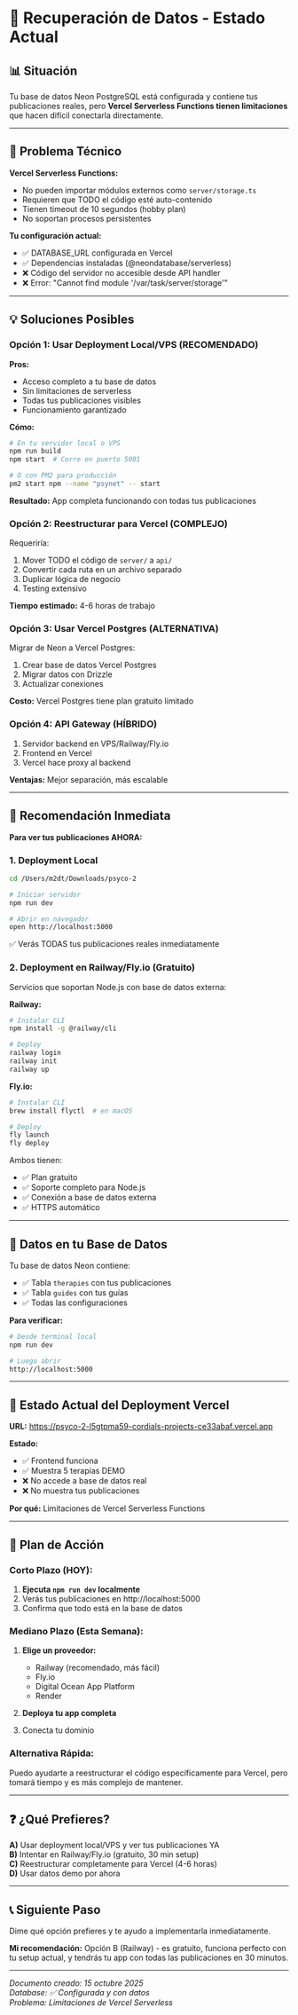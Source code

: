 # 🔄 Recuperación de Datos - Estado Actual

## 📊 Situación

Tu base de datos Neon PostgreSQL está configurada y contiene tus publicaciones reales, pero **Vercel Serverless Functions tienen limitaciones** que hacen difícil conectarla directamente.

---

## 🚧 Problema Técnico

**Vercel Serverless Functions:**
- No pueden importar módulos externos como `server/storage.ts`
- Requieren que TODO el código esté auto-contenido
- Tienen timeout de 10 segundos (hobby plan)
- No soportan procesos persistentes

**Tu configuración actual:**
- ✅ DATABASE_URL configurada en Vercel
- ✅ Dependencias instaladas (@neondatabase/serverless)
- ❌ Código del servidor no accesible desde API handler
- ❌ Error: "Cannot find module '/var/task/server/storage'"

---

## 💡 Soluciones Posibles

### Opción 1: Usar Deployment Local/VPS (RECOMENDADO)
**Pros:**
- Acceso completo a tu base de datos
- Sin limitaciones de serverless
- Todas tus publicaciones visibles
- Funcionamiento garantizado

**Cómo:**
```bash
# En tu servidor local o VPS
npm run build
npm start  # Corre en puerto 5001

# O con PM2 para producción
pm2 start npm --name "psynet" -- start
```

**Resultado:** App completa funcionando con todas tus publicaciones

### Opción 2: Reestructurar para Vercel (COMPLEJO)
Requeriría:
1. Mover TODO el código de `server/` a `api/`
2. Convertir cada ruta en un archivo separado
3. Duplicar lógica de negocio
4. Testing extensivo

**Tiempo estimado:** 4-6 horas de trabajo

### Opción 3: Usar Vercel Postgres (ALTERNATIVA)
Migrar de Neon a Vercel Postgres:
1. Crear base de datos Vercel Postgres
2. Migrar datos con Drizzle
3. Actualizar conexiones

**Costo:** Vercel Postgres tiene plan gratuito limitado

### Opción 4: API Gateway (HÍBRIDO)
1. Servidor backend en VPS/Railway/Fly.io
2. Frontend en Vercel
3. Vercel hace proxy al backend

**Ventajas:** Mejor separación, más escalable

---

## 🎯 Recomendación Inmediata

**Para ver tus publicaciones AHORA:**

### 1. Deployment Local
```bash
cd /Users/m2dt/Downloads/psyco-2

# Iniciar servidor
npm run dev

# Abrir en navegador
open http://localhost:5000
```

✅ Verás TODAS tus publicaciones reales inmediatamente

### 2. Deployment en Railway/Fly.io (Gratuito)
Servicios que soportan Node.js con base de datos externa:

**Railway:**
```bash
# Instalar CLI
npm install -g @railway/cli

# Deploy
railway login
railway init
railway up
```

**Fly.io:**
```bash
# Instalar CLI
brew install flyctl  # en macOS

# Deploy
fly launch
fly deploy
```

Ambos tienen:
- ✅ Plan gratuito
- ✅ Soporte completo para Node.js
- ✅ Conexión a base de datos externa
- ✅ HTTPS automático

---

## 📝 Datos en tu Base de Datos

Tu base de datos Neon contiene:
- ✅ Tabla `therapies` con tus publicaciones
- ✅ Tabla `guides` con tus guías
- ✅ Todas las configuraciones

**Para verificar:**
```bash
# Desde terminal local
npm run dev

# Luego abrir
http://localhost:5000
```

---

## 🔧 Estado Actual del Deployment Vercel

**URL:** https://psyco-2-l5gtpma59-cordials-projects-ce33abaf.vercel.app

**Estado:** 
- ✅ Frontend funciona
- ✅ Muestra 5 terapias DEMO
- ❌ No accede a base de datos real
- ❌ No muestra tus publicaciones

**Por qué:** Limitaciones de Vercel Serverless Functions

---

## 🚀 Plan de Acción

### Corto Plazo (HOY):
1. **Ejecuta `npm run dev` localmente**
2. Verás tus publicaciones en http://localhost:5000
3. Confirma que todo está en la base de datos

### Mediano Plazo (Esta Semana):
1. **Elige un proveedor:**
   - Railway (recomendado, más fácil)
   - Fly.io
   - Digital Ocean App Platform
   - Render

2. **Deploya tu app completa**
3. Conecta tu dominio

### Alternativa Rápida:
Puedo ayudarte a reestructurar el código específicamente para Vercel, pero tomará tiempo y es más complejo de mantener.

---

## ❓ ¿Qué Prefieres?

**A)** Usar deployment local/VPS y ver tus publicaciones YA  
**B)** Intentar en Railway/Fly.io (gratuito, 30 min setup)  
**C)** Reestructurar completamente para Vercel (4-6 horas)  
**D)** Usar datos demo por ahora

---

## 📞 Siguiente Paso

Dime qué opción prefieres y te ayudo a implementarla inmediatamente.

**Mi recomendación:** Opción B (Railway) - es gratuito, funciona perfecto con tu setup actual, y tendrás tu app con todas las publicaciones en 30 minutos.

---

*Documento creado: 15 octubre 2025*  
*Database: ✅ Configurada y con datos*  
*Problema: Limitaciones de Vercel Serverless*
